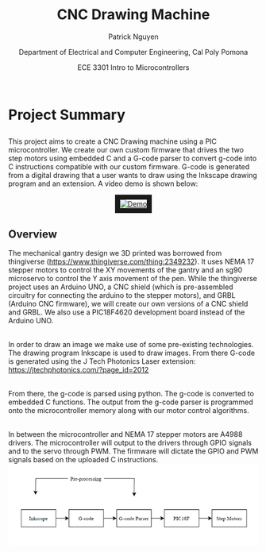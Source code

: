 
<h1 align="center">
 CNC Drawing Machine
</h1>
<p align="center">
 Patrick Nguyen
</p>
<p align="center">
 Department of Electrical and Computer Engineering, Cal Poly Pomona
</p>
<p align = "center">
 ECE 3301 Intro to Microcontrollers  
</p>

﻿<h1 align="left">
Project Summary
</h1>
 <p>
   This project aims to create a CNC Drawing machine using a PIC microcontroller. We create our own custom firmware that drives the two step motors using embedded C and a G-code parser to convert g-code into C instructions compatible with our custom firmware. G-code is generated from a digital drawing that a user wants to draw using the Inkscape drawing program and an extension. A video demo is shown below:
 </p>
 <div align="center">
   <a href="http://www.youtube.com/watch?feature=player_embedded&v=CqcDJ_57IfA" target="_blank" ><img src="http://img.youtube.com/vi/CqcDJ_57IfA/0.jpg" alt="Demo" width="480" height="360" border="10" />
   </a>
 </div>

## Overview
The mechanical gantry design we 3D printed was borrowed from thingiverse (https://www.thingiverse.com/thing:2349232). It uses NEMA 17 stepper motors to control the XY movements of the gantry and an sg90 microservo to control the Y axis movement of the pen. While the thingiverse project uses an Arduino UNO, a CNC shield (which is pre-assembled circuitry for connecting the arduino to the stepper motors), and GRBL (Arduino CNC firmware), we will create our own versions of a CNC shield and GRBL. We also use a PIC18F4620 development board instead of the Arduino UNO. 

<br>In order to draw an image we make use of some pre-existing technologies. The drawing program Inkscape is used to draw images. From there G-code is generated using the J Tech Photonics Laser extension: 
<br>https://jtechphotonics.com/?page_id=2012

<br>From there, the g-code is parsed using python. The g-code is converted to embedded C functions. The output from the g-code parser is programmed onto the microcontroller memory along with our motor control algorithms.

<br>In between the microcontroller and NEMA 17 stepper motors are A4988 drivers. The microcontroller will output to the drivers through GPIO signals and to the servo through PWM. The firmware will dictate the GPIO and PWM signals based on the uploaded C instructions.
<br>![Design Flow](./images/flow.png)
